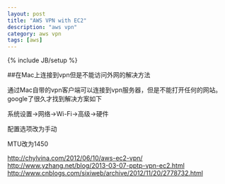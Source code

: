 ```yaml
---
layout: post
title: "AWS VPN with EC2"
description: "aws vpn"
category: aws vpn
tags: [aws]
---
```

{% include JB/setup %}

##在Mac上连接到vpn但是不能访问外网的解决方法

通过Mac自带的vpn客户端可以连接到vpn服务器，但是不能打开任何的网站。google了很久才找到解决方案如下

系统设置->网络->Wi-Fi->高级->硬件

配置选项改为手动

MTU改为1450

http://chylvina.com/2012/06/10/aws-ec2-vpn/
http://www.yzhang.net/blog/2013-03-07-pptp-vpn-ec2.html
http://www.cnblogs.com/sixiweb/archive/2012/11/20/2778732.html
